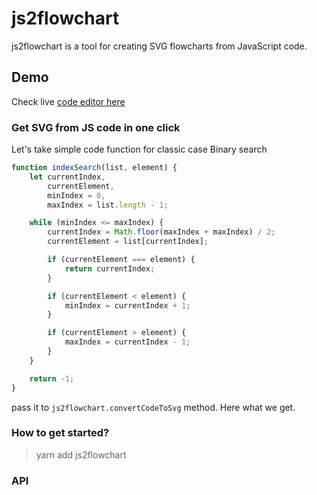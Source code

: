 # js2flowchart

js2flowchart is a tool for creating SVG flowcharts from JavaScript code.

## Demo
Check live [code editor here](https://bogdan-lyashenko.github.io/js-code-to-svg-flowchart/docs/live-editor/index.html) 

### Get SVG from JS code in one click
Let's take simple code function for classic case Binary search

```javascript
function indexSearch(list, element) {
    let currentIndex,
        currentElement,
        minIndex = 0,
        maxIndex = list.length - 1;

    while (minIndex <= maxIndex) {
        currentIndex = Math.floor(maxIndex + maxIndex) / 2;
        currentElement = list[currentIndex];

        if (currentElement === element) {
            return currentIndex;
        }

        if (currentElement < element) {
            minIndex = currentIndex + 1;
        }

        if (currentElement > element) {
            maxIndex = currentIndex - 1;
        }
    }

    return -1;
}
```
pass it to ```js2flowchart.convertCodeToSvg``` method. Here what we get.
 

### How to get started?
> yarn add js2flowchart

### API

